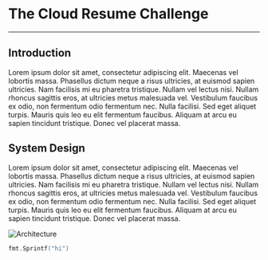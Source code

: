 # The Cloud Resume Challenge

---

## Introduction

Lorem ipsum dolor sit amet, consectetur adipiscing elit. Maecenas vel lobortis massa. Phasellus dictum neque a risus ultricies, at euismod sapien ultricies. Nam facilisis mi eu pharetra tristique. Nullam vel lectus nisi. Nullam rhoncus sagittis eros, at ultricies metus malesuada vel. Vestibulum faucibus ex odio, non fermentum odio fermentum nec. Nulla facilisi. Sed eget aliquet turpis. Mauris quis leo eu elit fermentum faucibus. Aliquam at arcu eu sapien tincidunt tristique. Donec vel placerat massa.

## System Design

Lorem ipsum dolor sit amet, consectetur adipiscing elit. Maecenas vel lobortis massa. Phasellus dictum neque a risus ultricies, at euismod sapien ultricies. Nam facilisis mi eu pharetra tristique. Nullam vel lectus nisi. Nullam rhoncus sagittis eros, at ultricies metus malesuada vel. Vestibulum faucibus ex odio, non fermentum odio fermentum nec. Nulla facilisi. Sed eget aliquet turpis. Mauris quis leo eu elit fermentum faucibus. Aliquam at arcu eu sapien tincidunt tristique. Donec vel placerat massa.

![Architecture](https://media.licdn.com/dms/image/D4E12AQH2vvsHj_JTUQ/article-inline_image-shrink_1500_2232/0/1672678028470?e=1691020800&v=beta&t=ZzPx6tsFVQcPQBUghn5M-VjXOdWmFxcq942fP8yHHM0)

```go
fmt.Sprintf("hi")
```
